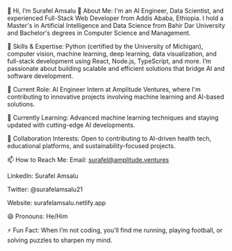 👋 Hi, I’m Surafel Amsalu
🧠 About Me: I'm an AI Engineer, Data Scientist, and experienced Full-Stack Web Developer from Addis Ababa, Ethiopia. 
I hold a Master's in Artificial Intelligence and Data Science from Bahir Dar University and Bachelor's degrees in Computer Science and Management.

🌟 Skills & Expertise: Python (certified by the University of Michigan), computer vision, machine learning, deep learning, data visualization, 
and full-stack development using React, Node.js, TypeScript, and more. I’m passionate about building scalable and efficient solutions that bridge AI and software development.

👀 Current Role: AI Engineer Intern at Amplitude Ventures, where I'm contributing to innovative projects involving machine learning and AI-based solutions.

🌱 Currently Learning: Advanced machine learning techniques and staying updated with cutting-edge AI developments.

💞️ Collaboration Interests: Open to contributing to AI-driven health tech, educational platforms, and sustainability-focused projects.

📫 How to Reach Me:
Email: surafel@amplitude.ventures

LinkedIn: Surafel Amsalu

Twitter: @surafelamsalu21

Website: surafelamsalu.netlify.app

😄 Pronouns: He/Him

⚡ Fun Fact: When I’m not coding, you’ll find me running, playing football, or solving puzzles to sharpen my mind.
<!--- surafelamsalu2121/surafelamsalu2121 is a ✨ special ✨ repository because its `README.md` (this file) appears on your GitHub profile. You can click the Preview link to take a look at your changes. --->
